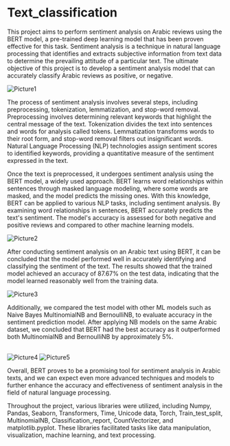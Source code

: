 # Text_classification
This project aims to perform sentiment analysis on Arabic reviews using the BERT model, a pre-trained deep learning model that has been proven effective for this task. Sentiment analysis is a technique in natural language processing that identifies and extracts subjective information from text data to determine the prevailing attitude of a particular text. The ultimate objective of this project is to develop a sentiment analysis model that can accurately classify Arabic reviews as positive, or negative.

<img src="https://i.ibb.co/nQH0KcM/Picture1.png" alt="Picture1" border="0">

The process of sentiment analysis involves several steps, including preprocessing, tokenization, lemmatization, and stop-word removal. Preprocessing involves determining relevant keywords that highlight the central message of the text. Tokenization divides the text into sentences and words for analysis called tokens. Lemmatization transforms words to their root form, and stop-word removal filters out insignificant words. Natural Language Processing (NLP) technologies assign sentiment scores to identified keywords, providing a quantitative measure of the sentiment expressed in the text.

Once the text is preprocessed, it undergoes sentiment analysis using the BERT model, a widely used approach. BERT learns word relationships within sentences through masked language modeling, where some words are masked, and the model predicts the missing ones. With this knowledge, BERT can be applied to various NLP tasks, including sentiment analysis. By examining word relationships in sentences, BERT accurately predicts the text's sentiment. The model's accuracy is assessed for both negative and positive reviews and compared to other machine learning models.

<img src="https://i.ibb.co/g6dcSfV/Picture2.png" alt="Picture2" border="0">

After conducting sentiment analysis on an Arabic text using BERT, it can be concluded that the model performed well in accurately identifying and classifying the sentiment of the text. The results showed that the trained model achieved an accuracy of 87.67% on the test data, indicating that the model learned reasonably well from the training data. 

<img src="https://i.ibb.co/JkR8q8K/Picture3.png" alt="Picture3" border="0">

Additionally, we compared the test model with other ML models such as Naive Bayes MultinomialNB and BernoulliNB, to evaluate accuracy in the sentiment prediction model. After applying NB models on the same Arabic dataset, we concluded that BERT had the best accuracy as it outperformed both MultinomialNB and BernoulliNB by approximately 5%. 

<br/>
<img src="https://i.ibb.co/KWhpXWZ/Picture4.png" alt="Picture4" border="0">
<img src="https://i.ibb.co/zRRcL4d/Picture5.png" alt="Picture5" border="0">
<br/>

Overall, BERT proves to be a promising tool for sentiment analysis in Arabic texts, and we can expect even more advanced techniques and models to further enhance the accuracy and effectiveness of sentiment analysis in the field of natural language processing.


Throughout the project, various libraries were utilized, including Numpy, Pandas, Seaborn, Transformers, Time, Unicode data, Torch, Train_test_split, MultinomialNB, Classification_report, CountVectorizer, and matplotlib.pyplot. These libraries facilitated tasks like data manipulation, visualization, machine learning, and text processing.




